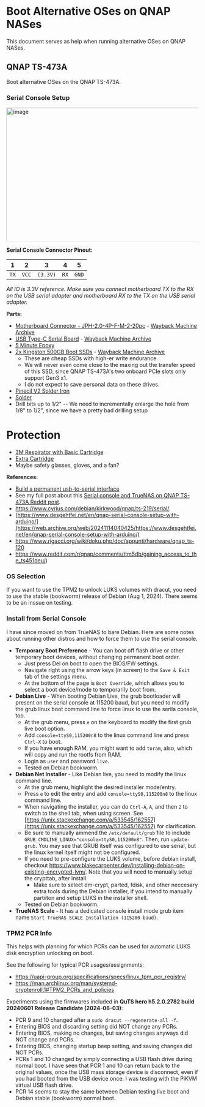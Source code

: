 # Boot Alternative OSes on QNAP NASes

This document serves as help when running alternative OSes on QNAP NASes.

## QNAP TS-473A
Boot alternative OSes on the QNAP TS-473A.

### Serial Console Setup

<img width="709" height="349" alt="image" src="https://github.com/user-attachments/assets/4ccd775a-9d9c-474e-ad36-1c5d390e2ed2" />

**Serial Console Connector Pinout:**

| 1    | 2     | 3        | 4    | 5     |
| ---- | ----- | -------- | ---- | ----- |
| `TX` | `VCC` | `(3.3V)` | `RX` | `GND` |

*All IO is 3.3V reference.*
*Make sure you connect motherboard TX to the RX on the USB serial adapter and motherboard RX to the TX on the USB serial adapter.*

**Parts:**

* [Motherboard Connector - JPH-2.0-4P-F-M-2-20pc](https://a.co/d/exj0P0y) - [Wayback Machine Archive](https://web.archive.org/web/20220325051225/https://www.amazon.com/dp/B08RHGT3W3)
* [USB Type-C Serial Board](https://a.co/d/2YyofCJ) - [Wayback Machine Archive](https://web.archive.org/web/20250912225229/https://www.amazon.com/dp/B07MLXS877)
* [5 Minute Epoxy](https://a.co/d/5qFtlhH)
* [2x Kingston 500GB Boot SSDs](https://a.co/d/1E6CDp7) - [Wayback Machine Archive](https://web.archive.org/web/20240426041709/https://www.amazon.com/dp/B0BBWJH1P8)
  - These are cheap SSDs with high-er write endurance.
  - We will never even come close to the maxing out the transfer speed of this SSD, since QNAP TS-473A's two onboard PCIe slots only support Gen3 x1.
  - I do not expect to save personal data on these drives.
* [Pinecil V2 Solder Iron](https://www.pine64.org/pinecil/)
* [Solder](https://a.co/d/aOSKhpQ)
* Drill bits up to 1/2" -- We need to incrementally enlarge the hole from 1/8" to 1/2", since we have a pretty bad drilling setup

# Protection

* [3M Respirator with Basic Cartridge](https://www.homedepot.com/p/3M-Professional-Paint-Spray-Respirator-Medium-7512PA1-A-PS/202077812?cm_mmc=ecc-_-STH_OUT_FOR_DELIVERY-_-V1_M1_CA-_-Product_URL&ecc_ord=WB38460137&em_id=cf4ef26cb55a2b15ec3ac10d525697636be73633aec5147e0befdc7773c491ae)
* [Extra Cartridge](https://a.co/d/b3c4zeL)
* Maybe safety glasses, gloves, and a fan?

**References:**

* [Build a permanent usb-to-serial interface](https://www.youtube.com/shorts/-r4dkya10EQ)
* See my full post about this [Serial console and TrueNAS on QNAP TS-473A Reddit post](https://www.reddit.com/r/qnap/comments/11lfqgn/serial_console_and_truenas_on_qnap_ts473a/?utm_source=share&utm_medium=web3x&utm_name=web3xcss&utm_term=1&utm_content=share_button).
* https://www.cyrius.com/debian/kirkwood/qnap/ts-219/serial/
* [https://www.desgehtfei.net/en/qnap-serial-console-setup-with-arduino/](https://web.archive.org/web/20241114040425/https://www.desgehtfei.net/en/qnap-serial-console-setup-with-arduino/)
* https://www.rigacci.org/wiki/doku.php/doc/appunti/hardware/qnap_ts-120
* https://www.reddit.com/r/qnap/comments/ttm5db/gaining_access_to_the_ts451deu/)

### OS Selection

If you want to use the TPM2 to unlock LUKS volumes with dracut, you need to use the stable (bookworm) release of Debian (Aug 1, 2024).
There seems to be an inssue on testing.

### Install from Serial Console

I have since moved on from TrueNAS to bare Debian. Here are some notes about running other distros and how to force them to use the serial console.

* **Temporary Boot Preference** \- You can boot off flash drive or other temporary boot devices, without changing permanent boot order.
   * Just press Del on boot to open the BIOS/FW settings.
   * Navigate right using the arrow keys (in screen) to the `Save & Exit` tab of the settings menu.
   * At the bottom of the page is `Boot Override`, which allows you to select a boot device/mode to temporarily boot from.
* **Debian Live** \- When booting Debian Live, the grub bootloader will present on the serial console at 115200 baud, but you need to modify the grub linux boot command line to force linux to use the serila console, too.
   * At the grub menu, press `e` on the keyboard to modify the first grub live boot option.
   * Add `console=ttyS0,115200n8` to the linux command line and press `Ctrl-X` to boot.
   * If you have enough RAM, you might want to add `toram`, also, which will copy and run the rootfs from RAM.
   * Login as `user` and password `live`.
   * Tested on Debian bookworm.
* **Debian Net Installer** \- Like Debian live, you need to modify the linux command line.
   * At the grub menu, highlight the desired installer mode/entry.
   * Press `e` to edit the entry and add `console=ttyS0,115200n8` to the linux command line.
   * When navigating the installer, you can do `Ctrl-A`, `A`, and then `2` to switch to the shell tab, when using screen. See [https://unix.stackexchange.com/a/533545/162557](https://unix.stackexchange.com/a/533545/162557) for clarification.
   * Be sure to manually ammend the `/etc/default/grub` file to include `GRUB_CMDLINE_LINUX="console=ttyS0,115200n8"`. Then, run `update-grub`. You may see that GRUB itself was configured to use serial, but the linux kernel itself might not be configured.
   * If you need to pre-configure the LUKS volume, before debian install, checkout https://www.blakecarpenter.dev/installing-debian-on-existing-encrypted-lvm/. Note that you will need to manually setup the crypttab, after install.
      * Make sure to select dm-crypt, parted, fdisk, and other neccesary extra tools during the Debian installer, if you intend to manually partiiton and setup LUKS in the installer shell.
   * Tested on Debian bookworm.
* **TrueNAS Scale** \- It has a dedicated console install mode grub item name `Start TrueNAS SCALE Installation (115200 baud)`.

### TPM2 PCR Info

This helps with planning for which PCRs can be used for automatic LUKS disk encryption unlocking on boot.

See the following for typical PCR usages/assignments:
* https://uapi-group.org/specifications/specs/linux_tpm_pcr_registry/
* https://man.archlinux.org/man/systemd-cryptenroll.1#TPM2_PCRs_and_policies

Experiments using the firmwares included in **QuTS hero h5.2.0.2782 build 20240601 Release Candidate (2024-06-03)**:

* PCR 9 and 10 changed after a `sudo dracut --regenerate-all -f`.
* Entering BIOS and discarding setting did NOT change any PCRs.
* Entering BIOS, making no changes, but saving changes anyways did NOT change and PCRs.
* Entering BIOS, changing startup beep setting, and saving changes did NOT PCRs.
* PCRs 1 and 10 changed by simply connecting a USB flash drive during normal boot. I have seen that PCR 1 and 10 can return back to the original values, once the USB mass storage device is disconnect, even if you had booted from the USB device once. I was testing with the PiKVM virtual USB flash drive.
* PCR 14 seems to stay the same between Debian testing live boot and Debian stable (bookworm) normal boot.
